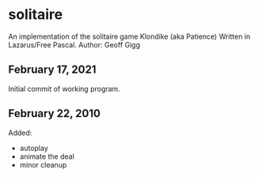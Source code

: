 # solitaire

An implementation of the solitaire game Klondike (aka Patience)
Written in Lazarus/Free Pascal.
Author: Geoff Gigg


February 17, 2021
-----------------

Initial commit of working program.


February 22, 2010
-----------------

Added:
- autoplay
- animate the deal
- minor cleanup